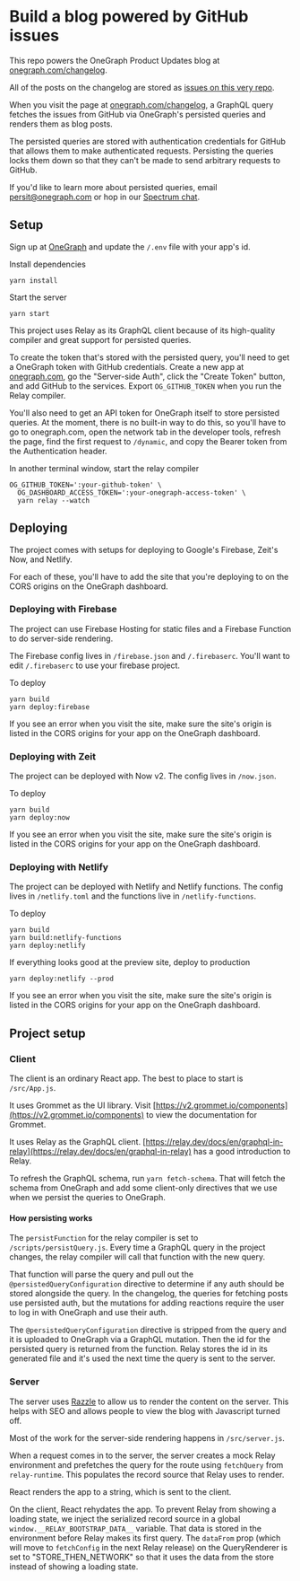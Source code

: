 # Build a blog powered by GitHub issues

This repo powers the OneGraph Product Updates blog at [onegraph.com/changelog](https://www.onegraph.com/changelog).

All of the posts on the changelog are stored as [issues on this very repo](https://github.com/OneGraph/onegraph-changelog/issues?utf8=%E2%9C%93&q=is%3Aissue+label%3Apublish+).

When you visit the page at [onegraph.com/changelog](https://www.onegraph.com/changelog), a GraphQL query fetches the issues from GitHub via OneGraph's persisted queries and renders them as blog posts.

The persisted queries are stored with authentication credentials for GitHub that allows them to make authenticated requests. Persisting the queries locks them down so that they can't be made to send arbitrary requests to GitHub.

If you'd like to learn more about persisted queries, email [persit@onegraph.com](mailto:persist@onegraph.com) or hop in our [Spectrum chat](https://onegraph.com/chat).

## Setup

Sign up at [OneGraph](https://www.onegraph.com) and update the `/.env` file with your app's id.

Install dependencies

```
yarn install
```

Start the server

```
yarn start
```

This project uses Relay as its GraphQL client because of its high-quality compiler and great support for persisted queries.

To create the token that's stored with the persisted query, you'll need to get a OneGraph token with GitHub credentials. Create a new app at [onegraph.com](https://www.onegraph.com), go the "Server-side Auth", click the "Create Token" button, and add GitHub to the services. Export `OG_GITHUB_TOKEN` when you run the Relay compiler.

You'll also need to get an API token for OneGraph itself to store persisted queries. At the moment, there is no built-in way to do this, so you'll have to go to onegraph.com, open the network tab in the developer tools, refresh the page, find the first request to `/dynamic`, and copy the Bearer token from the Authentication header.

In another terminal window, start the relay compiler

```
OG_GITHUB_TOKEN=':your-github-token' \
  OG_DASHBOARD_ACCESS_TOKEN=':your-onegraph-access-token' \
  yarn relay --watch
```

## Deploying

The project comes with setups for deploying to Google's Firebase, Zeit's Now, and Netlify.

For each of these, you'll have to add the site that you're deploying to on the CORS origins on the OneGraph dashboard.

### Deploying with Firebase

The project can use Firebase Hosting for static files and a Firebase Function to do server-side rendering.

The Firebase config lives in `/firebase.json` and `/.firebaserc`. You'll want to edit `/.firebaserc` to use your firebase project.

To deploy

```
yarn build
yarn deploy:firebase
```

If you see an error when you visit the site, make sure the site's origin is listed in the CORS origins for your app on the OneGraph dashboard.

### Deploying with Zeit

The project can be deployed with Now v2. The config lives in `/now.json`.

To deploy

```
yarn build
yarn deploy:now
```

If you see an error when you visit the site, make sure the site's origin is listed in the CORS origins for your app on the OneGraph dashboard.

### Deploying with Netlify

The project can be deployed with Netlify and Netlify functions. The config lives in `/netlify.toml` and the functions live in `/netlify-functions`.

To deploy

```
yarn build
yarn build:netlify-functions
yarn deploy:netlify
```

If everything looks good at the preview site, deploy to production

```
yarn deploy:netlify --prod
```

If you see an error when you visit the site, make sure the site's origin is listed in the CORS origins for your app on the OneGraph dashboard.

## Project setup

### Client

The client is an ordinary React app. The best to place to start is `/src/App.js`.

It uses Grommet as the UI library. Visit [https://v2.grommet.io/components](https://v2.grommet.io/components) to view the documentation for Grommet.

It uses Relay as the GraphQL client. [https://relay.dev/docs/en/graphql-in-relay](https://relay.dev/docs/en/graphql-in-relay) has a good introduction to Relay.

To refresh the GraphQL schema, run `yarn fetch-schema`. That will fetch the schema from OneGraph and add some client-only directives that we use when we persist the queries to OneGraph.

#### How persisting works

The `persistFunction` for the relay compiler is set to `/scripts/persistQuery.js`. Every time a GraphQL query in the project changes, the relay compiler will call that function with the new query.

That function will parse the query and pull out the `@persistedQueryConfiguration` directive to determine if any auth should be stored alongside the query. In the changelog, the queries for fetching posts use persisted auth, but the mutations for adding reactions require the user to log in with OneGraph and use their auth.

The `@persistedQueryConfiguration` directive is stripped from the query and it is uploaded to OneGraph via a GraphQL mutation. Then the id for the persisted query is returned from the function. Relay stores the id in its generated file and it's used the next time the query is sent to the server.

### Server

The server uses [Razzle](https://github.com/jaredpalmer/razzle) to allow us to render the content on the server. This helps with SEO and allows people to view the blog with Javascript turned off.

Most of the work for the server-side rendering happens in `/src/server.js`.

When a request comes in to the server, the server creates a mock Relay environment and prefetches the query for the route using `fetchQuery` from `relay-runtime`. This populates the record source that Relay uses to render.

React renders the app to a string, which is sent to the client.

On the client, React rehydates the app. To prevent Relay from showing a loading state, we inject the serialized record source in a global `window.__RELAY_BOOTSTRAP_DATA__` variable. That data is stored in the environment before Relay makes its first query. The `dataFrom` prop (which will move to `fetchConfig` in the next Relay release) on the QueryRenderer is set to "STORE_THEN_NETWORK" so that it uses the data from the store instead of showing a loading state.
